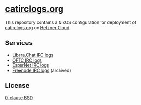 # [catirclogs.org][]

This repository contains a NixOS configuration for deployment of [catirclogs.org][] on [Hetzner Cloud](https://hetzner.cloud).

[catirclogs.org]: https://catirclogs.org
[staging.catirclogs.org]: https://staging.catirclogs.org

## Services

- [Libera.Chat IRC logs](https://libera.catirclogs.org)
- [OFTC IRC logs](https://oftc.catirclogs.org)
- [EsperNet IRC logs](https://esper.catirclogs.org)
- [Freenode IRC logs](https://freenode.catirclogs.org) (archived)


## License

[0-clause BSD](LICENSE.txt)
